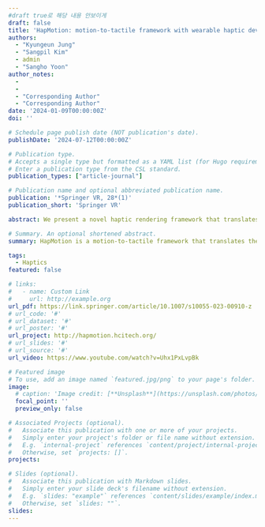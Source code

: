 ```yaml
---
#draft true로 해당 내용 안보이게
draft: false 
title: 'HapMotion: motion-to-tactile framework with wearable haptic devices for immersive VR performance experience'
authors:
  - "Kyungeun Jung"
  - "Sangpil Kim"
  - admin
  - "Sangho Yoon"
author_notes:
  - 
  - 
  - "Corresponding Author"
  - "Corresponding Author"
date: '2024-01-09T00:00:00Z'
doi: ''

# Schedule page publish date (NOT publication's date).
publishDate: '2024-07-12T00:00:00Z'

# Publication type.
# Accepts a single type but formatted as a YAML list (for Hugo requirements).
# Enter a publication type from the CSL standard.
publication_types: ["article-journal"]

# Publication name and optional abbreviated publication name.
publication: '*Springer VR, 28*(1)'
publication_short: 'Springer VR'

abstract: We present a novel haptic rendering framework that translates the performer’s motions into wearable vibrotactile feedback for an immersive virtual reality (VR) performance experience. Here, we employ a rendering pipeline that extracts meaningful vibrotactile parameters including intensity and location. We compute these parameters from the performer’s upper-body movements which play a significant role in a dance performance. Therefore, we customize a haptic vest and sleeves to support vibrotactile feedback on the frontal and back parts of the torso and shoulders as well. To capture essential movements from the VR performance, we propose a method called motion salient triangle (MST). MST utilizes key skeleton joints’ movements to compute the associated haptic parameters. Our method supports translating both choreographic and communicative motions into vibrotactile feedback. Through a series of user studies, we validate the user preference for our method compared to the conventional motion-to-tactile and audio-to-tactile methods.

# Summary. An optional shortened abstract.
summary: HapMotion is a motion-to-tactile framework that translates the performer’s motion in real time to enable an immersive VR performance experience.

tags:
  - Haptics
featured: false

# links:
#   - name: Custom Link
#     url: http://example.org
url_pdf: https://link.springer.com/article/10.1007/s10055-023-00910-z
# url_code: '#'
# url_dataset: '#'
# url_poster: '#'
url_project: http://hapmotion.hcitech.org/
# url_slides: '#'
# url_source: '#'
url_video: https://www.youtube.com/watch?v=Uhx1PxLvpBk

# Featured image
# To use, add an image named `featured.jpg/png` to your page's folder.
image:
  # caption: 'Image credit: [**Unsplash**](https://unsplash.com/photos/s9CC2SKySJM)'
  focal_point: ''
  preview_only: false

# Associated Projects (optional).
#   Associate this publication with one or more of your projects.
#   Simply enter your project's folder or file name without extension.
#   E.g. `internal-project` references `content/project/internal-project/index.md`.
#   Otherwise, set `projects: []`.
projects:

# Slides (optional).
#   Associate this publication with Markdown slides.
#   Simply enter your slide deck's filename without extension.
#   E.g. `slides: "example"` references `content/slides/example/index.md`.
#   Otherwise, set `slides: ""`.
slides:
---
```


<!-- Supplementary notes can be added here, including [code and math](https://wowchemy.com/docs/content/writing-markdown-latex/). -->
